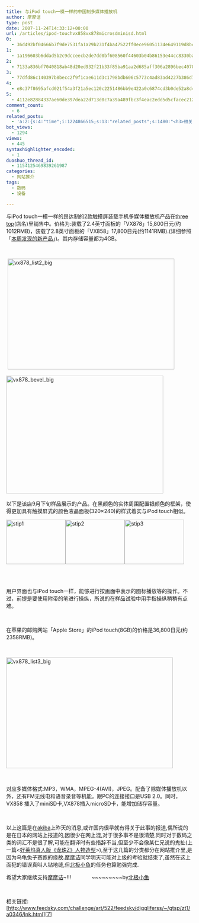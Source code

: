 ```yaml
---
title: 与iPod touch一模一样的中国制多媒体播放机
author: 摩摩诘
type: post
date: 2007-11-24T14:33:12+00:00
url: /articles/ipod-touchvx858vx878microsdminisd.html
0:
  - 36d492bf04666b7f9de7531fa1a29b231f4ba47522ff0ece96051134e649119d8bc128e521dd43f4bcd162190be6a373
1:
  - 1a196603b6ddad5b2c9dcceecb2de7dd0bf608560f44603b04b86153e44cc8330ba0ef10c80c88e115815608cd7b282c
2:
  - 7133a836bf7040818ab48d20ed932f21b33f85ba91aa2d685aff306a2896bec4078e51abb71ba5c131f7952d5564395c
3:
  - 77dfd86c140397b8becc2f9f1cae611d3c1798bdb606c5773c4ad83ad4227b386d7f8ae9365df2990c627be8b78c19f9
4:
  - e8c37f8695afcd021f54a3f21a5ec120c2251486bb9e422a0c6874cd3b0de52a8d4b311da3b1bd05fecaa748e3c25cd8
5:
  - 4112e82884337ae60de397dea22d713d0c7a39a489fbc3f4eac2edd5d5cfacec2126419f1a4e682c9828a57f9d3a600c
comment_count:
  - 6
related_posts:
  - 'a:2:{s:4:"time";i:1224866515;s:13:"related_posts";s:1480:"<h3>相关日志</h3><ul class="related_post"><li><a href="http://www.digglife.cn/articles/first-look-ipod-nano.html" title="iPod Nano初体验">iPod Nano初体验</a></li><li><a href="http://www.digglife.cn/articles/online-camera.html" title="4个在线大头贴制作网站">4个在线大头贴制作网站</a></li><li><a href="http://www.digglife.cn/articles/play-with-openmoko-phone.html" title="OpenMoko手机样机把玩报告.">OpenMoko手机样机把玩报告.</a></li><li><a href="http://www.digglife.cn/articles/ubuntu%e6%88%b4%e5%b0%94%e5%85%ac%e5%b8%83%e9%a2%84%e8%a3%85ubuntu%e7%b3%bb%e7%bb%9f%e7%9a%84%e6%8a%80%e6%9c%af%e7%bb%86%e8%8a%82.html" title="Ubuntu:戴尔公布预装Ubuntu系统的技术细节">Ubuntu:戴尔公布预装Ubuntu系统的技术细节</a></li><li><a href="http://www.digglife.cn/articles/%e8%b6%85%e9%85%b7%e8%a3%85%e5%a4%87usb%e5%b0%8f%e5%9e%8b%e5%86%b0%e7%ae%b1.html" title="超酷装备:USB小型冰箱">超酷装备:USB小型冰箱</a></li><li><a href="http://www.digglife.cn/articles/%e4%b8%8b%e4%b8%80%e4%bb%a3ipod%e4%b8%93%e5%88%a9%e5%8f%91%e5%b8%83%e8%a7%a6%e6%91%b8%e6%9d%bf%e5%9c%a8%e8%83%8c%e5%90%8e.html" title="下一代iPod专利发布,触摸板在背后!!!">下一代iPod专利发布,触摸板在背后!!!</a></li><li><a href="http://www.digglife.cn/articles/%e9%ad%85%e6%97%8fmeizu%e5%8f%91%e5%b8%83music-card-2gb4gb8gb.html" title="魅族Meizu发布Music Card 2GB/4GB/8GB">魅族Meizu发布Music Card 2GB/4GB/8GB</a></li></ul>";}'
bot_views:
  - 1294
views:
  - 445
syntaxhighlighter_encoded:
  - 1
duoshuo_thread_id:
  - 1154125469839261987
categories:
  - 网站推介
tags:
  - 数码
  - 设备

---
```

与iPod touch一模一样的昂达制的2款触摸屏装载手机多媒体播放机产品在[three top][1](店名)里销售中。价格为:装载了2.4英寸面板的「VX878」15,800日元(约1012RMB)，装载了2.8英寸面板的「VX858」17,800日元(约1141RMB).(详细参照「[本周发现的新产品][2]」)。其内存储容量都为4GB。

&#160;

&#160;<a href="https://www.digglife.net/wp-content/uploads/3/379/2007/11/vx878-list2-big.jpg" target="_blank"><img height="299" alt="vx878_list2_big" src="https://www.digglife.net/wp-content/uploads/3/379/2007/11/vx878-list2-big-thumb.jpg" width="450" border="0" /></a> 

<!--more-->

<a href="https://www.digglife.net/wp-content/uploads/3/379/2007/11/vx878-bevel-big.jpg" target="_blank"><img height="318" alt="vx878_bevel_big" src="https://www.digglife.net/wp-content/uploads/3/379/2007/11/vx878-bevel-big-thumb.jpg" width="424" border="0" /></a>&#160;</p> 

以下是该店9月下旬样品展示的产品。在黑颜色的实体周围配置银颜色的框架，使得更加具有触摸屏式的颜色液晶面板(320&#215;240)的样式着实与iPod touch相似。

<a href="https://www.digglife.net/wp-content/uploads/3/379/2007/11/stip1.jpg" target="_blank"><img height="120" alt="stip1" src="https://www.digglife.net/wp-content/uploads/3/379/2007/11/stip1-thumb.jpg" width="160" border="0" /></a><a href="https://www.digglife.net/wp-content/uploads/3/379/2007/11/stip2.jpg" target="_blank"><img height="120" alt="stip2" src="http://digglife.qiniudn.com/wp-content/uploads/3/379/2007/11/stip2-thumb.jpg" width="160" border="0" /></a><a href="https://www.digglife.net/wp-content/uploads/3/379/2007/11/stip3.jpg" target="_blank"><img height="120" alt="stip3" src="http://digglife.qiniudn.com/wp-content/uploads/3/379/2007/11/stip3-thumb.jpg" width="160" border="0" /></a>&#160;&#160;&#160;&#160;&#160;&#160;&#160;&#160;&#160;&#160;&#160;&#160;&#160;&#160;&#160;&#160;&#160;&#160;&#160;&#160;&#160;&#160;&#160;&#160;&#160;&#160;&#160;&#160;&#160;&#160;&#160;&#160;&#160;&#160;&#160;&#160;&#160;&#160;&#160;&#160;&#160;&#160;&#160;&#160;&#160;&#160;&#160;&#160;&#160;&#160;&#160;&#160;&#160;&#160; 

&#160;&#160;&#160;&#160;&#160;&#160;&#160;&#160;&#160;&#160;&#160;&#160;&#160;&#160;&#160;&#160;&#160;&#160;&#160;&#160;&#160;&#160;&#160;&#160;&#160;&#160;&#160;&#160;&#160;&#160;&#160;&#160;&#160;&#160;&#160;&#160;&#160;&#160;&#160;&#160;&#160;&#160;&#160;&#160;&#160;&#160;&#160;&#160;&#160;&#160;&#160;&#160;&#160;&#160;&#160;&#160;&#160;&#160;&#160;&#160;&#160;&#160;&#160;&#160;&#160;&#160;&#160;&#160;&#160;&#160; 

用户界面也与iPod touch一样，能够进行按画面中表示的图标播放等的操作。不过，前提是要使用附带的笔进行操纵，所说的在样品试验中用手指操纵稍稍有点难。

&#160;

在苹果的邮购网站「Apple Store」的iPod touch(8GB)的价格是36,800日元(约2358RMB)。

&#160;

<a href="https://www.digglife.net/wp-content/uploads/3/379/2007/11/vx878-list3-big.jpg" target="_blank"><img height="299" alt="vx878_list3_big" src="https://www.digglife.net/wp-content/uploads/3/379/2007/11/vx878-list3-big-thumb.jpg" width="450" border="0" /></a>

&#160;

对应多媒体格式:MP3，WMA，MPEG-4(AVI)，JPEG。配备了除媒体播放机以外，还有FM无线电和语音录音等机能。跟PC的连接接口是USB 2.0。同时，VX858 插入了miniSD卡,VX878插入microSD卡，能增加储存容量。

&#160;

以上这篇是在[akiba][3]上昨天的消息,或许国内很早就有得关于此事的报道,偶所说的是在日本的网站上报道的,因很少在网上混,对于很多事不是很清楚,同时对于数码之类的词汇不是很了解,可能在翻译时有些措辞不当,但至少不会像某仁兄说的鬼扯(上一篇<[好莱坞真人版《龙珠Z》人物造型][4]>),至于这几篇的分类都分在网站推介里,是因为乌龟兔子赛跑的缘故.[摩摩诘][5]同学明天可能对上级的考验就结束了,虽然在这上面犯的错误真叫人钻地缝,但[北极小鱼][6]的任务也算勉强完成.

希望大家继续支持[摩摩诘][5]~!!!&#160;&#160;&#160;&#160;&#160;&#160;&#160;&#160;&#160;&#160;&#160;&#160;&#160; ~~~~~~~~~by[北极小鱼][6]

&#160;

相关链接:[http://www.feedsky.com/challenge/art/522/feedsky/diggliferss/~/gtsp/zt1/a0346/lnk.html][7]

 [1]: http://www.watch.impress.co.jp/shop/at/3top_2.html
 [2]: http://www.watch.impress.co.jp/20071123/ni_i_mb.html
 [3]: http://www.watch.impress.co.jp/akiba/
 [4]: https://www.digglife.net/articles/justin-chatwin-james-masters-kitty-zhang-yuqi-dragonballz-dragon-ball-goku-chichi-piccolo-piccoro-son-gokou-dragonball-entertainment-news-trailer-commercials.html
 [5]: https://www.digglife.net/
 [6]: http://nihonmessage.yo2.cn/
 [7]: http://www.feedsky.com/challenge/art/522/feedsky/diggliferss/~/gtsp/zt1/a0346/lnk.html "http://www.feedsky.com/challenge/art/522/feedsky/diggliferss/~/gtsp/zt1/a0346/lnk.html"
